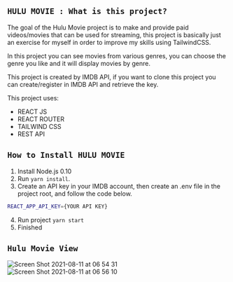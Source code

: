 ## `HULU MOVIE : What is this project?`

The goal of the Hulu Movie project is to make and provide paid videos/movies that can be used for streaming, this project is basically just an exercise for myself in order to improve my skills using TailwindCSS.

In this project you can see movies from various genres, you can choose the genre you like and it will display movies by genre.

This project is created by IMDB API, if you want to clone this project you can create/register in IMDB API and retrieve the key.

This project uses:
- REACT JS
- REACT ROUTER
- TAILWIND CSS
- REST API

## `How to Install HULU MOVIE`

1. Install Node.js 0.10
1. Run `yarn install`.
1. Create an API key in your IMDB account, then create an .env file in the project root, and follow the code below.
```bash
REACT_APP_API_KEY={YOUR API KEY}
```
4. Run project `yarn start`
5. Finished

## `Hulu Movie View`
![Screen Shot 2021-08-11 at 06 54 31](https://user-images.githubusercontent.com/43536639/129612575-49e6fbae-3955-4f53-99f2-5c5a362518b2.png)
![Screen Shot 2021-08-11 at 06 56 10](https://user-images.githubusercontent.com/43536639/129612670-fde0642f-f200-4f02-9cbd-3eaf1484de2b.png)
